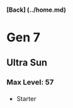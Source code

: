 #### [Back] (../home.md)

# Gen 7

## Ultra Sun

### Max Level: 57

####
- Starter

####

####

####

####

####